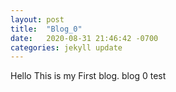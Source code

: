 ```yaml
---
layout: post
title:  "Blog_0"
date:   2020-08-31 21:46:42 -0700
categories: jekyll update
---
```



Hello This is my First blog.
blog 0
test
